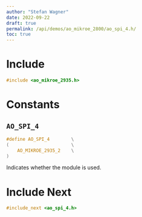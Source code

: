 ```yaml
---
author: "Stefan Wagner"
date: 2022-09-22
draft: true
permalink: /api/demos/ao_mikroe_2800/ao_spi_4.h/
toc: true
---
```


# Include

```c
#include <ao_mikroe_2935.h>
```

# Constants

## `AO_SPI_4`

```c
#define AO_SPI_4        \
(                       \
    AO_MIKROE_2935_2    \
)
```

Indicates whether the module is used.

# Include Next

```c
#include_next <ao_spi_4.h>
```
